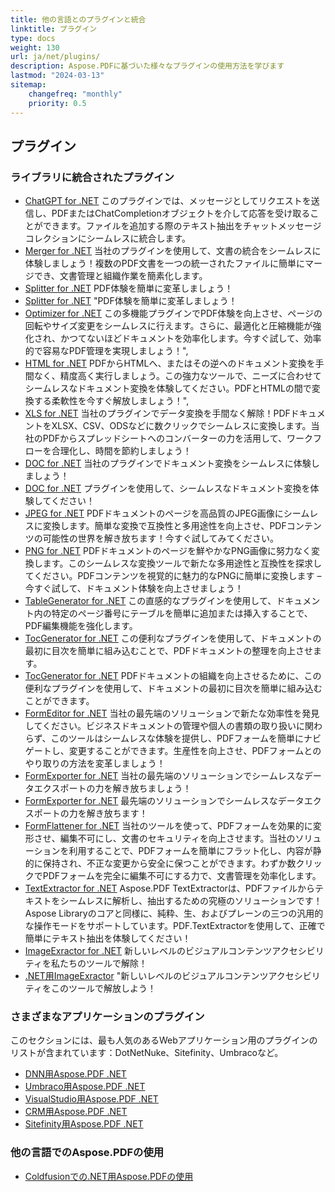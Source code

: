 ```yaml
---
title: 他の言語とのプラグインと統合
linktitle: プラグイン
type: docs
weight: 130
url: ja/net/plugins/
description: Aspose.PDFに基づいた様々なプラグインの使用方法を学びます
lastmod: "2024-03-13"
sitemap:
    changefreq: "monthly"
    priority: 0.5
---
```


## プラグイン

### ライブラリに統合されたプラグイン

* [ChatGPT for .NET](chatgpt/) このプラグインでは、メッセージとしてリクエストを送信し、PDFまたはChatCompletionオブジェクトを介して応答を受け取ることができます。ファイルを追加する際のテキスト抽出をチャットメッセージコレクションにシームレスに統合します。
* [Merger for .NET](merger/) 当社のプラグインを使用して、文書の統合をシームレスに体験しましょう！複数のPDF文書を一つの統一されたファイルに簡単にマージでき、文書管理と組織作業を簡素化します。
* [Splitter for .NET](splitter/) PDF体験を簡単に変革しましょう！
* [Splitter for .NET](splitter/) "PDF体験を簡単に変革しましょう！
* [Optimizer for .NET](optimizer/) この多機能プラグインでPDF体験を向上させ、ページの回転やサイズ変更をシームレスに行えます。さらに、最適化と圧縮機能が強化され、かつてないほどドキュメントを効率化します。今すぐ試して、効率的で容易なPDF管理を実現しましょう！",
* [HTML for .NET](html/) PDFからHTMLへ、またはその逆へのドキュメント変換を手間なく、精度高く実行しましょう。この強力なツールで、ニーズに合わせてシームレスなドキュメント変換を体験してください。PDFとHTMLの間で変換する柔軟性を今すぐ解放しましょう！",
* [XLS for .NET](xls/) 当社のプラグインでデータ変換を手間なく解除！PDFドキュメントをXLSX、CSV、ODSなどに数クリックでシームレスに変換します。当社のPDFからスプレッドシートへのコンバーターの力を活用して、ワークフローを合理化し、時間を節約しましょう！
* [DOC for .NET](doc/) 当社のプラグインでドキュメント変換をシームレスに体験しましょう！
* [DOC for .NET](doc/) プラグインを使用して、シームレスなドキュメント変換を体験してください！
* [JPEG for .NET](jpeg/) PDFドキュメントのページを高品質のJPEG画像にシームレスに変換します。簡単な変換で互換性と多用途性を向上させ、PDFコンテンツの可能性の世界を解き放ちます！今すぐ試してみてください。
* [PNG for .NET](png/) PDFドキュメントのページを鮮やかなPNG画像に努力なく変換します。このシームレスな変換ツールで新たな多用途性と互換性を探求してください。PDFコンテンツを視覚的に魅力的なPNGに簡単に変換します – 今すぐ試して、ドキュメント体験を向上させましょう！
* [TableGenerator for .NET](tablegenerator/) この直感的なプラグインを使用して、ドキュメント内の特定のページ番号にテーブルを簡単に追加または挿入することで、PDF編集機能を強化します。
* [TocGenerator for .NET](tocgenerator/) この便利なプラグインを使用して、ドキュメントの最初に目次を簡単に組み込むことで、PDFドキュメントの整理を向上させます。
* [TocGenerator for .NET](tocgenerator/) PDFドキュメントの組織を向上させるために、この便利なプラグインを使用して、ドキュメントの最初に目次を簡単に組み込むことができます。
* [FormEditor for .NET](formeditor/) 当社の最先端のソリューションで新たな効率性を発見してください。ビジネスドキュメントの管理や個人の書類の取り扱いに関わらず、このツールはシームレスな体験を提供し、PDFフォームを簡単にナビゲートし、変更することができます。生産性を向上させ、PDFフォームとのやり取りの方法を変革しましょう！
* [FormExporter for .NET](formexporter/) 当社の最先端のソリューションでシームレスなデータエクスポートの力を解き放ちましょう！
* [FormExporter for .NET](formexporter/) 最先端のソリューションでシームレスなデータエクスポートの力を解き放ちます！
* [FormFlattener for .NET](formflattener/) 当社のツールを使って、PDFフォームを効果的に変形させ、編集不可にし、文書のセキュリティを向上させます。当社のソリューションを利用することで、PDFフォームを簡単にフラット化し、内容が静的に保持され、不正な変更から安全に保つことができます。わずか数クリックでPDFフォームを完全に編集不可にする力で、文書管理を効率化します。
* [TextExtractor for .NET](textextractor/) Aspose.PDF TextExtractorは、PDFファイルからテキストをシームレスに解析し、抽出するための究極のソリューションです！Aspose Libraryのコアと同様に、純粋、生、およびプレーンの三つの汎用的な操作モードをサポートしています。PDF.TextExtractorを使用して、正確で簡単にテキスト抽出を体験してください！
* [ImageExractor for .NET](imageextractor/) 新しいレベルのビジュアルコンテンツアクセシビリティを私たちのツールで解除！
* [.NET用ImageExractor](imageextractor/) "新しいレベルのビジュアルコンテンツアクセシビリティをこのツールで解放しよう！

### さまざまなアプリケーションのプラグイン

このセクションには、最も人気のあるWebアプリケーション用のプラグインのリストが含まれています：DotNetNuke、Sitefinity、Umbracoなど。

* [DNN用Aspose.PDF .NET](/pdf/net/aspose-pdf-net-for-dnn/)
* [Umbraco用Aspose.PDF .NET](/pdf/net/aspose-pdf-net-for-umbraco/)
* [VisualStudio用Aspose.PDF .NET](/pdf/net/aspose-pdf-net-for-visualstudio/)
* [CRM用Aspose.PDF .NET](/pdf/net/aspose-pdf-net-for-crm/)
* [Sitefinity用Aspose.PDF .NET](/pdf/net/aspose-pdf-net-for-sitefinity/)

### 他の言語でのAspose.PDFの使用

* [Coldfusionでの.NET用Aspose.PDFの使用](/pdf/net/aspose-pdf-net-for-coldfusion/)
